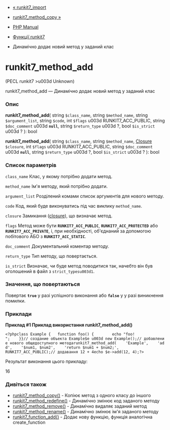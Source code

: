- [« runkit7_import](function.runkit7-import.md)
- [runkit7_method_copy »](function.runkit7-method-copy.md)

- [PHP Manual](index.md)
- [Функції runkit7](ref.runkit7.md)
- Динамічно додає новий метод у заданий клас

# runkit7_method_add

(PECL runkit7 \>u003d Unknown)

runkit7_method_add — Динамічно додає новий метод у заданий клас

### Опис

**runkit7_method_add**(
string `$class_name`,
string `$method_name`,
string `$argument_list`,
string `$code`,
int `$flags` u003d RUNKIT7_ACC_PUBLIC,
string `$doc_comment` u003d **`null`**,
string `$return_type` u003d ?,
bool `$is_strict` u003d ?
): bool

**runkit7_method_add**(
string `$class_name`,
string `$method_name`,
[Closure](class.closure.md) `$closure`,
int `$flags` u003d RUNKIT7_ACC_PUBLIC,
string `$doc_comment` u003d **`null`**,
string `$return_type` u003d ?,
bool `$is_strict` u003d ?
): bool

### Список параметрів

`class_name`
Клас, у якому потрібно додати метод.

`method_name`
Ім'я методу, який потрібно додати.

`argument_list`
Розділений комами список аргументів для нового методу.

`code`
Код, який буде виконуватись під час виклику `method_name`.

`closure`
Замикання ([closure](class.closure.md)), що визначає метод.

`flags`
Метод може бути **`RUNKIT7_ACC_PUBLIC`**, **`RUNKIT7_ACC_PROTECTED`**
або **`RUNKIT7_ACC_PRIVATE`**, і, при необхідності, об'єднаний за допомогою
побітового АБО з **`RUNKIT7_ACC_STATIC`**.

`doc_comment`
Документальний коментар методу.

`return_type`
Тип методу, що повертається.

`is_strict`
Визначає, чи буде метод поводитися так, начебто він був оголошений в
файл з `strict_typesu003d1`.

### Значення, що повертаються

Повертає **`true`** у разі успішного виконання або **`false`** у
у разі виникнення помилки.

### Приклади

**Приклад #1 Приклад використання **runkit7_method_add()****

` <?phpclass Example {   function foo() {        echo "foo!
";    }}// создание объекта Example$e u003d new Example();// добавление нового общедоступного методаrunkit7_method_add(    'Example',    'add',    '$num1, $num2',    'return $num1 + $num2;', RUNKIT7_ACC_PUBLIC);// додавання 12 + 4echo $e->add(12, 4);?> `

Результат виконання цього прикладу:

16

### Дивіться також

- [runkit7_method_copy()](function.runkit7-method-copy.md) -
Копіює метод з одного класу до іншого
- [runkit7_method_redefine()](function.runkit7-method-redefine.md) -
Динамічно змінює код заданого методу
- [runkit7_method_remove()](function.runkit7-method-remove.md) -
Динамічно видаляє заданий метод
- [runkit7_method_rename()](function.runkit7-method-rename.md) -
Динамічно змінює ім'я заданого методу
- [runkit7_function_add()](function.runkit7-function-add.md) -
Додає нову функцію, функція аналогічна create_function
